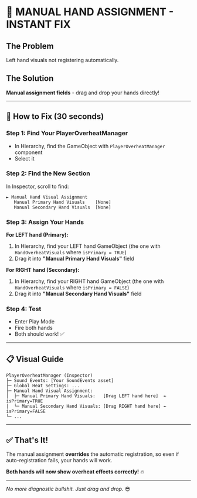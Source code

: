 # 🔧 MANUAL HAND ASSIGNMENT - INSTANT FIX

## The Problem
Left hand visuals not registering automatically.

## The Solution
**Manual assignment fields** - drag and drop your hands directly!

---

## 🎯 How to Fix (30 seconds)

### Step 1: Find Your PlayerOverheatManager
- In Hierarchy, find the GameObject with `PlayerOverheatManager` component
- Select it

### Step 2: Find the New Section
In Inspector, scroll to find:
```
► Manual Hand Visual Assignment
   Manual Primary Hand Visuals    [None]
   Manual Secondary Hand Visuals  [None]
```

### Step 3: Assign Your Hands

**For LEFT hand (Primary):**
1. In Hierarchy, find your LEFT hand GameObject (the one with `HandOverheatVisuals` where `isPrimary = TRUE`)
2. Drag it into **"Manual Primary Hand Visuals"** field

**For RIGHT hand (Secondary):**
1. In Hierarchy, find your RIGHT hand GameObject (the one with `HandOverheatVisuals` where `isPrimary = FALSE`)
2. Drag it into **"Manual Secondary Hand Visuals"** field

### Step 4: Test
- Enter Play Mode
- Fire both hands
- Both should work! ✅

---

## 📋 Visual Guide

```
PlayerOverheatManager (Inspector)
├─ Sound Events: [Your SoundEvents asset]
├─ Global Heat Settings: ...
├─ Manual Hand Visual Assignment:
│  ├─ Manual Primary Hand Visuals:   [Drag LEFT hand here]  ← isPrimary=TRUE
│  └─ Manual Secondary Hand Visuals: [Drag RIGHT hand here] ← isPrimary=FALSE
└─ ...
```

---

## ✅ That's It!

The manual assignment **overrides** the automatic registration, so even if auto-registration fails, your hands will work.

**Both hands will now show overheat effects correctly!** 🔥

---

*No more diagnostic bullshit. Just drag and drop.* 😎

